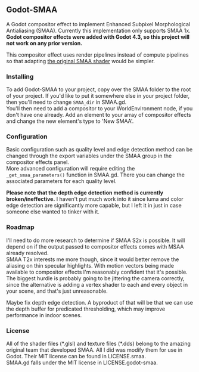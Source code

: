 ## Godot-SMAA
A Godot compositor effect to implement Enhanced Subpixel Morphological Antialiasing (SMAA). Currently this implementation only supports SMAA 1x.  
**Godot compositor effects were added with Godot 4.3, so this project will not work on any prior version.**

This compositor effect uses render pipelines instead of compute pipelines so that adapting [the original SMAA shader](https://github.com/iryoku/smaa) would be simpler.

### Installing
To add Godot-SMAA to your project, copy over the SMAA folder to the root of your project. If you'd like to put it somewhere else in your project folder, then you'll need to change `SMAA_dir` in SMAA.gd.  
You'll then need to add a compositor to your WorldEnvironment node, if you don't have one already. Add an element to your array of compositor effects and change the new element's type to 'New SMAA'.

### Configuration
Basic configuration such as quality level and edge detection method can be changed through the export variables under the SMAA group in the compositor effects panel.  
More advanced configuration will require editing the `_get_smaa_parameters()` function in SMAA.gd. There you can change the associated parameters for each quality level.

**Please note that the depth edge detection method is currently broken/ineffective.** I haven't put much work into it since luma and color edge detection are significantly more capable, but I left it in just in case someone else wanted to tinker with it.

### Roadmap
I'll need to do more research to determine if SMAA S2x is possible. It will depend on if the output passed to compositor effects comes with MSAA already resolved.  
SMAA T2x interests me more though, since it would better remove the aliasing on thin specular highlights. With motion vectors being made available to compositor effects I'm reasonably confident that it's possible. The biggest hurdle is probably going to be jittering the camera correctly, since the alternative is adding a vertex shader to each and every object in your scene, and that's just unreasonable.

Maybe fix depth edge detection. A byproduct of that will be that we can use the depth buffer for predicated thresholding, which may improve performance in indoor scenes.

### License
All of the shader files (\*.glsl) and texture files (\*.dds) belong to the amazing original team that developed SMAA. All I did was modify them for use in Godot. Their MIT license can be found in LICENSE.smaa.  
SMAA.gd falls under the MIT license in LICENSE.godot-smaa. 
